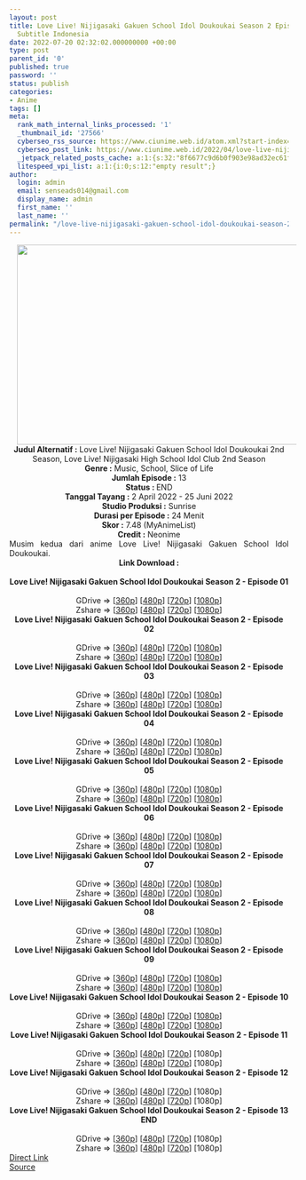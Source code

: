 ```yaml
---
layout: post
title: Love Live! Nijigasaki Gakuen School Idol Doukoukai Season 2 Episode 01-13 END
  Subtitle Indonesia
date: 2022-07-20 02:32:02.000000000 +00:00
type: post
parent_id: '0'
published: true
password: ''
status: publish
categories:
- Anime
tags: []
meta:
  rank_math_internal_links_processed: '1'
  _thumbnail_id: '27566'
  cyberseo_rss_source: https://www.ciunime.web.id/atom.xml?start-index=1
  cyberseo_post_link: https://www.ciunime.web.id/2022/04/love-live-nijigasaki-gakuen-school-idol.html
  _jetpack_related_posts_cache: a:1:{s:32:"8f6677c9d6b0f903e98ad32ec61f8deb";a:2:{s:7:"expires";i:1658661406;s:7:"payload";a:3:{i:0;a:1:{s:2:"id";i:27735;}i:1;a:1:{s:2:"id";i:27366;}i:2;a:1:{s:2:"id";i:27514;}}}}
  litespeed_vpi_list: a:1:{i:0;s:12:"empty result";}
author:
  login: admin
  email: senseads014@gmail.com
  display_name: admin
  first_name: ''
  last_name: ''
permalink: "/love-live-nijigasaki-gakuen-school-idol-doukoukai-season-2-episode-01-13-end-subtitle-indonesia/"
---
```

<div class="separator" style="clear: both; text-align: center;"><a href="https://blogger.googleusercontent.com/img/b/R29vZ2xl/AVvXsEjUId4FUEglAtTiLIqXNFQXaleqG9_w3HL0SxJ_AYqw48hu_QIcYRwHMs_KAZ5pERMI3QI_SNBL-RpbY-DPw7o0wyyy0N5cTHpLrhVf7WPDukegc-55TvYMTT9pcYIjqlpJHL8sFoFi9uOCrBzPW067LjidbpbXCJnAijXCEw3HVaSM61z4KIeAR_2m/s1280/Love%20Live!%20Nijigasaki%20Gakuen%20School%20Idol%20Doukoukai%20Season%202.png" style="margin-left: 1em; margin-right: 1em;"><img border="0" data-original-height="720" data-original-width="1280" height="360" src="{{ site.baseurl }}/assets/2022/07/Love%20Live!%20Nijigasaki%20Gakuen%20School%20Idol%20Doukoukai%20Season%202.png" width="640" /></a></div>
<div class="separator" style="clear: both; text-align: center;"></div>
<div style="text-align: center;"><b>Judul</b><b><b> Alternatif</b> :</b> Love Live! Nijigasaki Gakuen School Idol Doukoukai 2nd Season,&nbsp;Love Live! Nijigasaki High School Idol Club 2nd Season</div>
<div style="text-align: center;"><b><b>Genre :</b></b> Music, School, Slice of Life</div>
<div style="text-align: center;"><b>Jumlah Episode :</b> 13<br /><b>Status :&nbsp;</b>END<br /><b>Tanggal Tayang :</b> 2 April&nbsp;2022 - 25 Juni 2022<br /><b>Studio Produksi :</b>&nbsp;Sunrise<br /><b>Durasi per Episode :</b> 24 Menit</div>
<div style="text-align: center;"><b>Skor :</b> 7.48 (MyAnimeList)</div>
<div style="text-align: center;"><b>Credit :</b>&nbsp;Neonime</div>
<div style="text-align: center;"></div>
<div style="text-align: justify;">Musim kedua dari anime&nbsp;Love Live! Nijigasaki Gakuen School Idol Doukoukai.</div>
<div style="text-align: justify;"></div>
<div style="text-align: justify;"></div>
<div style="text-align: center;">
<div style="text-align: center;">
<div style="text-align: left;">
<div style="text-align: center;"><b>Link Download :</b></div>
<div style="text-align: center;"><b><br /></b></div>
<div style="text-align: center;"><span style="text-align: left;"><b>Love Live! Nijigasaki Gakuen School Idol Doukoukai Season 2&nbsp;</b></span><b>- Episode 01</b></div>
<div style="text-align: center;"><b><br /></b></div>
<div style="text-align: center;">GDrive =&gt; [<a href="http://www.solidfiles.com/v/NV2DWx45aj35v" target="_blank" rel="noopener">360p</a>] [<a href="https://acefile.co/f/71650133/neonime_love-live-nijigasaki-gakuen-school-idol-doukoukai-s2-01-480p-zip" target="_blank" rel="noopener">480p</a>] [<a href="https://acefile.co/f/71650406/neonime_love-live-nijigasaki-gakuen-school-idol-doukoukai-s2-01-720p-zip" target="_blank" rel="noopener">720p</a>] [<a href="https://acefile.co/f/71651098/neonime_love-live-nijigasaki-gakuen-school-idol-doukoukai-s2-01-1080p-zip" target="_blank" rel="noopener">1080p</a>]</div>
<div style="text-align: center;">Zshare =&gt; [<a href="https://www57.zippyshare.com/v/cd7E7nNR/file.html" target="_blank" rel="noopener">360p</a>] [<a href="https://www38.zippyshare.com/v/2irIpFm9/file.html" target="_blank" rel="noopener">480p</a>] [<a href="https://www59.zippyshare.com/v/O4kHQkBA/file.html" target="_blank" rel="noopener">720p</a>] [<a href="https://www14.zippyshare.com/v/EFj7tWVV/file.html" target="_blank" rel="noopener">1080p</a>]</div>
<div style="text-align: center;"></div>
<div style="text-align: center;">
<div><span style="text-align: left;"><b>Love Live! Nijigasaki Gakuen School Idol Doukoukai Season 2&nbsp;</b></span><b>- Episode 02</b></div>
<div><b><br /></b></div>
<div>GDrive =&gt; [<a href="https://www.mp4upload.com/cy07pp8zeckp" target="_blank" rel="noopener">360p</a>] [<a href="https://acefile.co/f/72243429/neonime_love-live-nijigasaki-gakuen-school-idol-doukoukai-s2-02-480p-zip" target="_blank" rel="noopener">480p</a>] [<a href="https://acefile.co/f/72243748/neonime_love-live-nijigasaki-gakuen-school-idol-doukoukai-s2-02-720p-zip" target="_blank" rel="noopener">720p</a>] [<a href="https://acefile.co/f/72244127/neonime_love-live-nijigasaki-gakuen-school-idol-doukoukai-s2-02-1080p-zip" target="_blank" rel="noopener">1080p</a>]</div>
<div>Zshare =&gt; [<a href="https://www56.zippyshare.com/v/sjB9aqOf/file.html" target="_blank" rel="noopener">360p</a>] [<a href="https://www14.zippyshare.com/v/oL2UvlQB/file.html" target="_blank" rel="noopener">480p</a>] [<a href="https://www108.zippyshare.com/v/U3yc3GbW/file.html" target="_blank" rel="noopener">720p</a>] [<a href="https://www62.zippyshare.com/v/BwkKmM0w/file.html" target="_blank" rel="noopener">1080p</a>]</div>
<div></div>
<div>
<div><span style="text-align: left;"><b>Love Live! Nijigasaki Gakuen School Idol Doukoukai Season 2&nbsp;</b></span><b>- Episode 03</b></div>
<div><b><br /></b></div>
<div>GDrive =&gt; [<a href="http://www.solidfiles.com/v/ZZnLzWQXVn5DY" target="_blank" rel="noopener">360p</a>] [<a href="https://acefile.co/f/72800330/neonime_love_live__nijigasaki_gakuen_school_idol_doukoukai_s2_-_03-480p-zip" target="_blank" rel="noopener">480p</a>] [<a href="https://acefile.co/f/72800639/neonime_love_live__nijigasaki_gakuen_school_idol_doukoukai_s2_-_03-720p-zip" target="_blank" rel="noopener">720p</a>]&nbsp;[<a href="https://acefile.co/f/72801031/neonime_love_live__nijigasaki_gakuen_school_idol_doukoukai_s2_-_03-1080p-zip" target="_blank" rel="noopener">1080p</a>]</div>
<div>Zshare =&gt; [<a href="https://www61.zippyshare.com/v/xDyGYPoj/file.html" target="_blank" rel="noopener">360p</a>] [<a href="https://www76.zippyshare.com/v/Ho9uTdht/file.html" target="_blank" rel="noopener">480p</a>] [<a href="https://www40.zippyshare.com/v/SovedZYQ/file.html" target="_blank" rel="noopener">720p</a>]&nbsp;[<a href="https://www16.zippyshare.com/v/y1NzK08S/file.html" target="_blank" rel="noopener">1080p</a>]</div>
</div>
<div></div>
<div>
<div><span style="text-align: left;"><b>Love Live! Nijigasaki Gakuen School Idol Doukoukai Season 2&nbsp;</b></span><b>- Episode 04</b></div>
<div><b><br /></b></div>
<div>GDrive =&gt; [<a href="http://www.solidfiles.com/v/NVmgknjjxWX38" target="_blank" rel="noopener">360p</a>] [<a href="https://acefile.co/f/73307310/neonime_-love-live-nijigasaki-gakuen-school-idol-doukoukai-s2-04-480p-zip" target="_blank" rel="noopener">480p</a>] [<a href="https://acefile.co/f/73307715/neonime_-love-live-nijigasaki-gakuen-school-idol-doukoukai-s2-04-720p-zip" target="_blank" rel="noopener">720p</a>] [<a href="https://acefile.co/f/73308064/neonime_-love-live-nijigasaki-gakuen-school-idol-doukoukai-s2-04-1080p-zip" target="_blank" rel="noopener">1080p</a>]</div>
<div>Zshare =&gt; [<a href="https://www29.zippyshare.com/v/J2dV1k63/file.html" target="_blank" rel="noopener">360p</a>] [<a href="https://www30.zippyshare.com/v/lsrgvFrK/file.html" target="_blank" rel="noopener">480p</a>] [<a href="https://www112.zippyshare.com/v/IU2nWMIK/file.html" target="_blank" rel="noopener">720p</a>] [<a href="https://www104.zippyshare.com/v/xj9tjQBf/file.html" target="_blank" rel="noopener">1080p</a>]</div>
</div>
<div></div>
<div>
<div><span style="text-align: left;"><b>Love Live! Nijigasaki Gakuen School Idol Doukoukai Season 2&nbsp;</b></span><b>- Episode 05</b></div>
<div><b><br /></b></div>
<div>GDrive =&gt; [<a href="http://www.solidfiles.com/v/LKZB7AgdKWzaB" target="_blank" rel="noopener">360p</a>] [<a href="https://acefile.co/f/73842742/neonime_love-live-nijigasaki-gakuen-school-idol-doukoukai-s2-05-480p-zip" target="_blank" rel="noopener">480p</a>] [<a href="https://acefile.co/f/73843063/neonime_love-live-nijigasaki-gakuen-school-idol-doukoukai-s2-05-720p-zip" target="_blank" rel="noopener">720p</a>] [<a href="https://acefile.co/f/73843468/neonime_love-live-nijigasaki-gakuen-school-idol-doukoukai-s2-05-1080p-zip" target="_blank" rel="noopener">1080p</a>]</div>
<div>Zshare =&gt; [<a href="https://www92.zippyshare.com/v/p9cVAT44/file.html" target="_blank" rel="noopener">360p</a>] [<a href="https://www115.zippyshare.com/v/qXjsNYWD/file.html" target="_blank" rel="noopener">480p</a>] [<a href="https://www45.zippyshare.com/v/uuiiFwLO/file.html" target="_blank" rel="noopener">720p</a>] [<a href="https://www24.zippyshare.com/v/WBbNavim/file.html" target="_blank" rel="noopener">1080p</a>]</div>
</div>
<div></div>
<div>
<div><span style="text-align: left;"><b>Love Live! Nijigasaki Gakuen School Idol Doukoukai Season 2&nbsp;</b></span><b>- Episode 06</b></div>
<div><b><br /></b></div>
<div>GDrive =&gt; [<a href="http://www.solidfiles.com/v/vNRVp3KmYanj4" target="_blank" rel="noopener">360p</a>] [<a href="https://acefile.co/f/74298049/neonime_love-live-nijigasaki-gakuen-school-idol-doukoukai-s2-06-480p-zip" target="_blank" rel="noopener">480p</a>] [<a href="https://acefile.co/f/74298238/neonime_love-live-nijigasaki-gakuen-school-idol-doukoukai-s2-06-720p-zip" target="_blank" rel="noopener">720p</a>] [<a href="https://acefile.co/f/74298674/neonime_love-live-nijigasaki-gakuen-school-idol-doukoukai-s2-06-1080p-zip" target="_blank" rel="noopener">1080p</a>]</div>
<div>Zshare =&gt; [<a href="https://www84.zippyshare.com/v/jh4KzZWW/file.html" target="_blank" rel="noopener">360p</a>] [<a href="https://www79.zippyshare.com/v/GHcrEwNd/file.html" target="_blank" rel="noopener">480p</a>] [<a href="https://www65.zippyshare.com/v/oRnNNDC4/file.html" target="_blank" rel="noopener">720p</a>] [<a href="https://www110.zippyshare.com/v/4c0m6bW2/file.html" target="_blank" rel="noopener">1080p</a>]</div>
</div>
<div></div>
<div>
<div><span style="text-align: left;"><b>Love Live! Nijigasaki Gakuen School Idol Doukoukai Season 2&nbsp;</b></span><b>- Episode 07</b></div>
<div><b><br /></b></div>
<div>GDrive =&gt; [<a href="https://www.mp4upload.com/cfigmkmdl3ry" target="_blank" rel="noopener">360p</a>] [<a href="https://acefile.co/f/74806510/neonime_love_live__nijigasaki_gakuen_school_idol_doukoukai_s2_-_07-480p-zip" target="_blank" rel="noopener">480p</a>] [<a href="https://acefile.co/f/74806895/neonime_love_live__nijigasaki_gakuen_school_idol_doukoukai_s2_-_07-720p-zip" target="_blank" rel="noopener">720p</a>] [<a href="https://acefile.co/f/74807221/neonime_love_live__nijigasaki_gakuen_school_idol_doukoukai_s2_-_07-1080p-zip" target="_blank" rel="noopener">1080p</a>]</div>
<div>Zshare =&gt; [<a href="https://www108.zippyshare.com/v/Ij5zIYCn/file.html" target="_blank" rel="noopener">360p</a>] [<a href="https://www75.zippyshare.com/v/sypZljgb/file.html" target="_blank" rel="noopener">480p</a>] [<a href="https://www59.zippyshare.com/v/UmWUgRVZ/file.html" target="_blank" rel="noopener">720p</a>] [<a href="https://www97.zippyshare.com/v/yrgdztye/file.html" target="_blank" rel="noopener">1080p</a>]</div>
</div>
<div></div>
<div>
<div><span style="text-align: left;"><b>Love Live! Nijigasaki Gakuen School Idol Doukoukai Season 2&nbsp;</b></span><b>- Episode 08</b></div>
<div><b><br /></b></div>
<div>GDrive =&gt; [<a href="http://www.solidfiles.com/v/4YmL4nyMvkza6" target="_blank" rel="noopener">360p</a>] [<a href="https://acefile.co/f/75292421/neonime_love_live__nijigasaki_gakuen_school_idol_doukoukai_s2_-_08-480p-zip" target="_blank" rel="noopener">480p</a>] [<a href="https://acefile.co/f/75292427/neonime_love_live__nijigasaki_gakuen_school_idol_doukoukai_s2_-_08-720p-zip" target="_blank" rel="noopener">720p</a>] [<a href="https://acefile.co/f/75292697/neonime_love_live__nijigasaki_gakuen_school_idol_doukoukai_s2_-_08-1080p-zip" target="_blank" rel="noopener">1080p</a>]</div>
<div>Zshare =&gt; [<a href="https://www63.zippyshare.com/v/mcbL0WTw/file.html" target="_blank" rel="noopener">360p</a>] [<a href="https://www52.zippyshare.com/v/egdjLGxQ/file.html" target="_blank" rel="noopener">480p</a>] [<a href="https://www110.zippyshare.com/v/oUfDdycz/file.html" target="_blank" rel="noopener">720p</a>] [<a href="https://www11.zippyshare.com/v/K4MfkB4R/file.html" target="_blank" rel="noopener">1080p</a>]</div>
</div>
<div></div>
<div>
<div><span style="text-align: left;"><b>Love Live! Nijigasaki Gakuen School Idol Doukoukai Season 2&nbsp;</b></span><b>- Episode 09</b></div>
<div><b><br /></b></div>
<div>GDrive =&gt; [<a href="http://www.solidfiles.com/v/A3MjMrXWRQje6" target="_blank" rel="noopener">360p</a>] [<a href="https://acefile.co/f/75797709/neonime_love_live__nijigasaki_gakuen_school_idol_doukoukai_s2_-_09-480p-zip" target="_blank" rel="noopener">480p</a>] [<a href="https://acefile.co/f/75797792/neonime_love_live__nijigasaki_gakuen_school_idol_doukoukai_s2_-_09-720p-zip" target="_blank" rel="noopener">720p</a>] [<a href="https://acefile.co/f/75798042/neonime_love_live__nijigasaki_gakuen_school_idol_doukoukai_s2_-_09-1080p-zip" target="_blank" rel="noopener">1080p</a>]</div>
<div>Zshare =&gt; [<a href="https://www77.zippyshare.com/v/LSDunN1U/file.html" target="_blank" rel="noopener">360p</a>] [<a href="https://www46.zippyshare.com/v/UyAh8gsX/file.html" target="_blank" rel="noopener">480p</a>] [<a href="https://www35.zippyshare.com/v/0NXHtZZP/file.html" target="_blank" rel="noopener">720p</a>] [<a href="https://www65.zippyshare.com/v/nevoar61/file.html" target="_blank" rel="noopener">1080p</a>]</div>
</div>
<div></div>
<div>
<div><span style="text-align: left;"><b>Love Live! Nijigasaki Gakuen School Idol Doukoukai Season 2&nbsp;</b></span><b>- Episode 10</b></div>
<div><b><br /></b></div>
<div>GDrive =&gt; [<a href="http://www.solidfiles.com/v/Kg6PkKDWBeW2w" target="_blank" rel="noopener">360p</a>] [<a href="https://acefile.co/f/76307599/neonime_love_live__nijigasaki_gakuen_school_idol_doukoukai_s2_-_10-480p-zip" target="_blank" rel="noopener">480p</a>] [<a href="https://acefile.co/f/76307775/neonime_love_live__nijigasaki_gakuen_school_idol_doukoukai_s2_-_10-720p-zip" target="_blank" rel="noopener">720p</a>] [<a href="https://acefile.co/f/76308051/neonime_love_live__nijigasaki_gakuen_school_idol_doukoukai_s2_-_10-1080p-zip" target="_blank" rel="noopener">1080p</a>]</div>
<div>Zshare =&gt; [<a href="https://www60.zippyshare.com/v/z7zGDTWS/file.html" target="_blank" rel="noopener">360p</a>] [<a href="https://www31.zippyshare.com/v/i84UtuzF/file.html" target="_blank" rel="noopener">480p</a>] [<a href="https://www77.zippyshare.com/v/EtPrr8ak/file.html" target="_blank" rel="noopener">720p</a>] [<a href="https://www60.zippyshare.com/v/0XlaVFzw/file.html" target="_blank" rel="noopener">1080p</a>]</div>
</div>
<div></div>
<div>
<div><span style="text-align: left;"><b>Love Live! Nijigasaki Gakuen School Idol Doukoukai Season 2&nbsp;</b></span><b>- Episode 11</b></div>
<div><b><br /></b></div>
<div>GDrive =&gt; [<a href="http://www.solidfiles.com/v/z3yDkLGGGY6zk" target="_blank" rel="noopener">360p</a>] [<a href="http://www.solidfiles.com/v/MMreGdWg5R35x" target="_blank" rel="noopener">480p</a>] [<a href="http://www.solidfiles.com/v/3YGgA7Z3jk6k5" target="_blank" rel="noopener">720p</a>] [1080p]</div>
<div>Zshare =&gt; [<a href="https://www74.zippyshare.com/v/VayfNsFn/file.html" target="_blank" rel="noopener">360p</a>] [<a href="https://www74.zippyshare.com/v/l7omUSBC/file.html" target="_blank" rel="noopener">480p</a>] [<a href="https://www74.zippyshare.com/v/VXEz2eKJ/file.html" target="_blank" rel="noopener">720p</a>] [1080p]</div>
</div>
<div></div>
<div>
<div><span style="text-align: left;"><b>Love Live! Nijigasaki Gakuen School Idol Doukoukai Season 2&nbsp;</b></span><b>- Episode 12</b></div>
<div><b><br /></b></div>
<div>GDrive =&gt; [<a href="http://www.solidfiles.com/v/WQwv3pDnrrdYp" target="_blank" rel="noopener">360p</a>] [<a href="http://www.solidfiles.com/v/Xw245pV2nnaAw" target="_blank" rel="noopener">480p</a>] [<a href="http://www.solidfiles.com/v/k73dNPj2pvG7x" target="_blank" rel="noopener">720p</a>] [1080p]</div>
<div>Zshare =&gt; [<a href="https://www11.zippyshare.com/v/ndDuCNeA/file.html" target="_blank" rel="noopener">360p</a>] [<a href="https://www11.zippyshare.com/v/tNphItlA/file.html" target="_blank" rel="noopener">480p</a>] [<a href="https://www11.zippyshare.com/v/n2Ak982Z/file.html" target="_blank" rel="noopener">720p</a>] [1080p]</div>
</div>
<div></div>
<div>
<div><span style="text-align: left;"><b>Love Live! Nijigasaki Gakuen School Idol Doukoukai Season 2&nbsp;</b></span><b>- Episode 13 END</b></div>
<div><b><br /></b></div>
<div>GDrive =&gt; [<a href="http://www.solidfiles.com/v/5M3ZYX6LKXGgV" target="_blank" rel="noopener">360p</a>] [<a href="http://www.solidfiles.com/v/Kgq8yR3X8Qw8W" target="_blank" rel="noopener">480p</a>] [<a href="http://www.solidfiles.com/v/z3dgrk4QNzqmv" target="_blank" rel="noopener">720p</a>] [1080p]</div>
<div>Zshare =&gt; [<a href="https://www82.zippyshare.com/v/uRrwpi7B/file.html" target="_blank" rel="noopener">360p</a>] [<a href="https://www82.zippyshare.com/v/sgRpBGj5/file.html" target="_blank" rel="noopener">480p</a>] [<a href="https://www82.zippyshare.com/v/OsQqEYIJ/file.html" target="_blank" rel="noopener">720p</a>] [1080p]</div>
</div>
</div>
</div>
</div>
</div>
<link rel="stylesheet" href="https://cdnjs.cloudflare.com/ajax/libs/font-awesome/4.7.0/css/font-awesome.min.css" />
<div class="divbtn"> <a href="https://handymansurrender.com/fihup8buzv?key=94550f7ce39444073321dde3b8782f97" class="btn"><i class="fa fa-download"></i> Direct Link</a> <br /><a href="https://www.ciunime.web.id/2022/04/love-live-nijigasaki-gakuen-school-idol.html">Source</a> </div>
